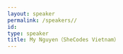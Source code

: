 ```yaml
---
layout: speaker
permalink: /speakers//
id: 
type: speaker
title: My Nguyen（SheCodes Vietnam）
---
```


